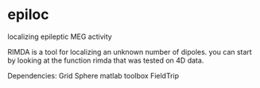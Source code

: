 # epiloc
localizing epileptic MEG activity

RIMDA is a tool for localizing an unknown number of dipoles.
you can start by looking at the function rimda that was tested on 4D data.

Dependencies:
Grid Sphere matlab toolbox
FieldTrip
